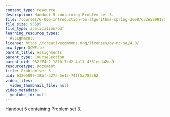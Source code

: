 ```yaml
---
content_type: resource
description: Handout 5 containing Problem set 3.
file: /courses/6-006-introduction-to-algorithms-spring-2008/632e5899185f327a5e1374ff5a782362_ps3.pdf
file_size: 95595
file_type: application/pdf
learning_resource_types:
- Assignments
license: https://creativecommons.org/licenses/by-nc-sa/4.0/
ocw_type: OCWFile
parent_title: Assignments
parent_type: CourseSection
parent_uid: 962f74c2-1810-7cd2-4a11-4361ecda2da9
resourcetype: Document
title: Problem set 3
uid: 632e5899-185f-327a-5e13-74ff5a782362
video_files:
  video_thumbnail_file: null
video_metadata:
  youtube_id: null
---
```

Handout 5 containing Problem set 3.